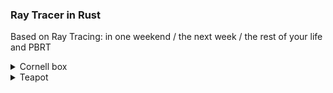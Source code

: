 ### Ray Tracer in Rust
Based on Ray Tracing: in one weekend / the next week / the rest of your life and PBRT

<details>
  <summary>Cornell box</summary>
  <img src="./images/cornell_transformed.png">
</details>

<details>
  <summary>Teapot</summary>
  <img src="./images/teapot.png">
</details>

[//]: # (./images/cornell_transformed.png)

[//]: # (./images/teapot.png)

[//]: # (![ ]&#40;./images/cornell.png&#41;)

[//]: # (![ ]&#40;./images/spheres2.png&#41;)

[//]: # (![ ]&#40;./images/spheres.png&#41;)

